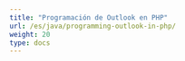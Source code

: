```yaml
---
title: "Programación de Outlook en PHP"
url: /es/java/programming-outlook-in-php/
weight: 20
type: docs
---
```

